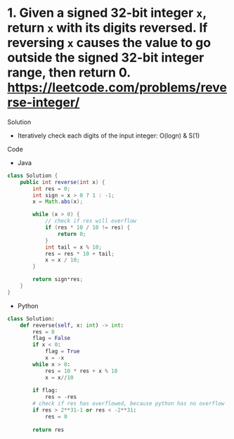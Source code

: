 # 1. Given a signed 32-bit integer `x`, return `x` with its digits reversed. If reversing `x` causes the value to go outside the signed 32-bit integer range, then return 0. https://leetcode.com/problems/reverse-integer/

Solution

- Iteratively check each digits of the input integer: O(logn) & S(1)

Code

- Java

```java
class Solution {
    public int reverse(int x) {
        int res = 0;
        int sign = x > 0 ? 1 : -1;
        x = Math.abs(x);

        while (x > 0) {
            // check if res will overflow
            if (res * 10 / 10 != res) {
                return 0; 
            }
            int tail = x % 10;
            res = res * 10 + tail;
            x = x / 10;
        }

        return sign*res;
    }
}
```

- Python

```python
class Solution:
    def reverse(self, x: int) -> int:
        res = 0
        flag = False
        if x < 0:
            flag = True
            x = -x
        while x > 0:
            res = 10 * res + x % 10
            x = x//10
            
        if flag:
            res = -res
        # check if res has overflowed, because python has no overflow
        if res > 2**31-1 or res < -2**31:
            res = 0
            
        return res
```